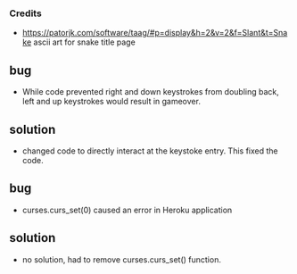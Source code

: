 ### Credits

- https://patorjk.com/software/taag/#p=display&h=2&v=2&f=Slant&t=Snake ascii art for snake title page

## bug
- While code prevented right and down keystrokes from doubling back, left and up keystrokes would result in gameover.
## solution
- changed code to directly interact at the keystoke entry. This fixed the code.

## bug
- curses.curs_set(0) caused an error in Heroku application
## solution
- no solution, had to remove curses.curs_set() function.


